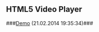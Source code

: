 ## HTML5 Video Player ##

###[Demo](http://kuznetsovanton.ru/games/videoapi/) (21.02.2014 19:35:34)###
